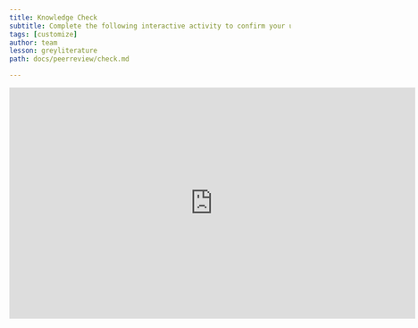 ```yaml
---
title: Knowledge Check
subtitle: Complete the following interactive activity to confirm your understanding.
tags: [customize]
author: team
lesson: greyliterature
path: docs/peerreview/check.md

---
```


<iframe src="https://h5pstudio.ecampusontario.ca/h5p/24800/embed" width="727" height="414" frameborder="0" allowfullscreen="allowfullscreen"></iframe><script src="https://h5pstudio.ecampusontario.ca/modules/contrib/h5p/vendor/h5p/h5p-core/js/h5p-resizer.js" charset="UTF-8"></script>